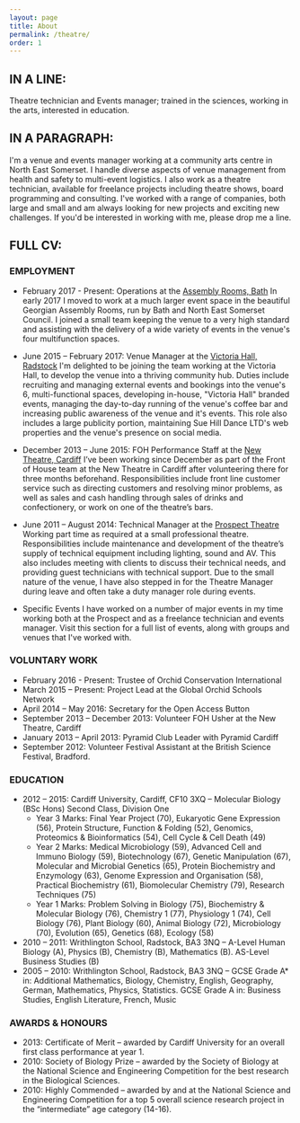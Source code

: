 ```yaml
---
layout: page
title: About
permalink: /theatre/
order: 1
---
```


## IN A LINE:

Theatre technician and Events manager; trained in the sciences, working in the arts, interested in education.

## IN A PARAGRAPH:

I'm a venue and events manager working at a community arts centre in North East Somerset. I handle diverse aspects of venue management from health and safety to multi-event logistics. I also work as a theatre technician, available for freelance projects including theatre shows, board programming and consulting. I've worked with a range of companies, both large and small and am always looking for new projects and exciting new challenges. If you'd be interested in working with me, please drop me a line.

## FULL CV:

### EMPLOYMENT

- February 2017 - Present: Operations at the [Assembly Rooms, Bath](https://www.bathvenues.co.uk/venues/assembly-rooms "Bath Assembly Rooms")
In early 2017 I moved to work at a much larger event space in the beautiful Georgian Assembly Rooms, run by Bath and North East Somerset Council. I joined a small team keeping the venue to a very high standard and assisting with the delivery of a wide variety of events in the venue's four multifunction spaces.

- June 2015 – February 2017: Venue Manager at the [Victoria Hall, Radstock](http://www.victoriahallradstock.co.uk "Victoria Hall")
I'm delighted to be joining the team working at the Victoria Hall, to develop the venue into a thriving community hub. Duties include recruiting and managing external events and bookings into the venue's 6, multi-functional spaces, developing in-house, "Victoria Hall" branded events, managing the day-to-day running of the venue's coffee bar and increasing public awareness of the venue and it's events. This role also includes a large publicity portion, maintaining Sue Hill Dance LTD's web properties and the venue's presence on social media.

- December 2013 – June 2015: FOH Performance Staff at the [New Theatre, Cardiff](http://newtheatrecardiff.co.uk "New Theatre")
I’ve been working since December as part of the Front of House team at the New Theatre in Cardiff after volunteering there for three months beforehand. Responsibilities include front line customer service such as directing customers and resolving minor problems, as well as sales and cash handling through sales of drinks and confectionery, or work on one of the theatre’s bars.

- June 2011 – August 2014: Technical Manager at the [Prospect Theatre](http://www.writhlington.org.uk/extra-curricular/dragonfly-theatre/ "Not-so-prospect prospect theatre")
Working part time as required at a small professional theatre. Responsibilities include maintenance and development of the theatre’s supply of technical equipment including lighting, sound and AV. This also includes meeting with clients to discuss their technical needs, and providing guest technicians with technical support. Due to the small nature of the venue, I have also stepped in for the Theatre Manager during leave and often take a duty manager role during events.

- Specific Events
I have worked on a number of major events in my time working both at the Prospect and as a freelance technician and events manager. Visit this section for a full list of events, along with groups and venues that I've worked with.

### VOLUNTARY WORK

- February 2016 - Present: Trustee of Orchid Conservation International
- March 2015 – Present: Project Lead at the Global Orchid Schools Network
- April 2014 – May 2016: Secretary for the Open Access Button
- September 2013 – December 2013: Volunteer FOH Usher at the New Theatre, Cardiff
- January 2013 – April 2013: Pyramid Club Leader with Pyramid Cardiff
- September 2012: Volunteer Festival Assistant at the British Science Festival, Bradford.

### EDUCATION

- 2012 – 2015: Cardiff University, Cardiff, CF10 3XQ – Molecular Biology (BSc Hons) Second Class, Division One
	- Year 3 Marks: Final Year Project (70), Eukaryotic Gene Expression (56), Protein Structure, Function & Folding (52), Genomics, Proteomics & Bioinformatics (54), Cell Cycle & Cell Death (49)
	- Year 2 Marks: Medical Microbiology (59), Advanced Cell and Immuno Biology (59), Biotechnology (67), Genetic Manipulation (67), Molecular and Microbial Genetics (65), Protein Biochemistry and Enzymology (63), Genome Expression and Organisation (58), Practical Biochemistry (61), Biomolecular Chemistry (79), Research Techniques  (75)
	- Year 1 Marks: Problem Solving in Biology (75), Biochemistry & Molecular Biology (76), Chemistry 1 (77), Physiology 1 (74), Cell Biology (76), Plant Biology (60), Animal Biology (72), Microbiology (70), Evolution (65), Genetics (68), Ecology (58)
- 2010 – 2011: Writhlington School, Radstock, BA3 3NQ – A-Level Human Biology (A), Physics (B), Chemistry (B), Mathematics (B). AS-Level Business Studies (B)
- 2005 – 2010: Writhlington School, Radstock, BA3 3NQ – GCSE Grade A\* in: Additional Mathematics, Biology, Chemistry, English, Geography, German, Mathematics, Physics, Statistics. GCSE Grade A in: Business Studies, English Literature, French, Music

### AWARDS & HONOURS

- 2013: Certificate of Merit – awarded by Cardiff University for an overall first class performance at year 1.
- 2010: Society of Biology Prize – awarded by the Society of Biology at the National Science and Engineering Competition for the best research in the Biological Sciences.
- 2010: Highly Commended – awarded by and at the National Science and Engineering Competition for a top 5 overall science research project in the “intermediate” age category (14-16).